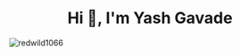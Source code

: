 
<h1 align="center">Hi 👋, I'm Yash Gavade</h1>

<p><img align="center" src="https://github-readme-streak-stats.herokuapp.com/?user=redwild1066&" alt="redwild1066" /></p>
